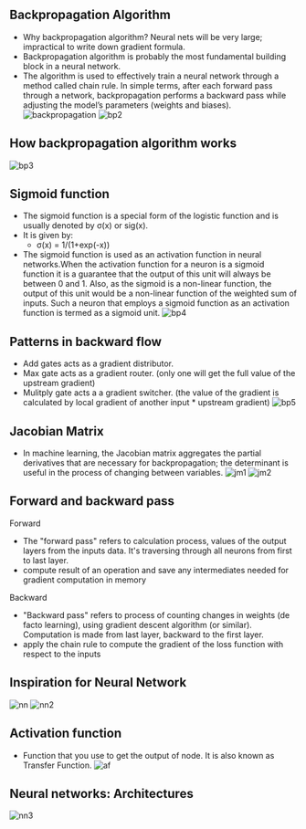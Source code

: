 ## Backpropagation Algorithm
- Why backpropagation algorithm? Neural nets will be very large; impractical to write down gradient formula.
- Backpropagation algorithm is probably the most fundamental building block in a neural network.
- The algorithm is used to effectively train a neural network through a method called chain rule. In simple terms, after each forward pass through a network, backpropagation performs a backward pass while adjusting the model’s parameters (weights and biases).
![backpropagation](https://user-images.githubusercontent.com/41963640/160386191-6301f40b-0967-4dd1-a033-52cfaa4be08f.PNG)
![bp2](https://user-images.githubusercontent.com/41963640/160386438-ca9e126a-4c82-414d-8dc1-788b96c476dd.PNG)

## How backpropagation algorithm works 
![bp3](https://user-images.githubusercontent.com/41963640/160386622-f44187ca-7227-46dc-ab4b-332ae78e6c2c.PNG)

## Sigmoid function
- The sigmoid function is a special form of the logistic function and is usually denoted by σ(x) or sig(x). 
-  It is given by:
    - σ(x) = 1/(1+exp(-x))
- The sigmoid function is used as an activation function in neural networks.When the activation function for a neuron is a sigmoid function it is a guarantee that the output of this unit will always be between 0 and 1. Also, as the sigmoid is a non-linear function, the output of this unit would be a non-linear function of the weighted sum of inputs. Such a neuron that employs a sigmoid function as an activation function is termed as a sigmoid unit.
![bp4](https://user-images.githubusercontent.com/41963640/160387263-957815e5-6df9-438a-a621-fb54f1c1d7d9.PNG)



## Patterns in backward flow

- Add gates acts as a gradient distributor.
- Max gate acts as a gradient router. (only one will get the full value of the upstream gradient)
- Mulitply gate acts a a gradient switcher. (the value of the gradient is calculated by local gradient of another input * upstream gradient)
![bp5](https://user-images.githubusercontent.com/41963640/160387797-f7277648-8f99-4467-a421-393f879f3750.PNG)


## Jacobian Matrix

- In machine learning, the Jacobian matrix aggregates the partial derivatives that are necessary for backpropagation; the determinant is useful in the process of changing between variables.
![jm1](https://user-images.githubusercontent.com/41963640/160388228-0d7a0aec-0717-46ee-a673-474aa0c8bc62.PNG)
![jm2](https://user-images.githubusercontent.com/41963640/160388519-f801e342-8de1-4311-9664-b8f72e173ef3.PNG)


## Forward and backward pass

Forward
- The "forward pass" refers to calculation process, values of the output layers from the inputs data. It's traversing through all neurons from first to last layer.
- compute result of an operation and save any intermediates needed for gradient computation in memory

Backward
- "Backward pass" refers to process of counting changes in weights (de facto learning), using gradient descent algorithm (or similar). Computation is made from last layer, backward to the first layer.
- apply the chain rule to compute the gradient of the loss function with respect to the inputs


## Inspiration for Neural Network

![nn](https://user-images.githubusercontent.com/41963640/160391865-d1d7c29d-9e60-4999-b8b2-1ea3cc997dc8.PNG)
![nn2](https://user-images.githubusercontent.com/41963640/160391918-52ac3bd3-ac73-4abe-beda-2d721f34668b.PNG)


## Activation function
- Function that you use to get the output of node. It is also known as Transfer Function.
![af](https://user-images.githubusercontent.com/41963640/160392216-b6ff29a3-4426-46cf-9466-b1a90c897545.PNG)

## Neural networks: Architectures
![nn3](https://user-images.githubusercontent.com/41963640/160392330-b13ea0ca-73eb-4ed9-aa27-e68f7be155b6.PNG)


















